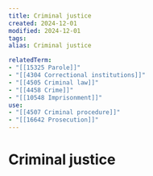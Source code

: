 ```yaml
---
title: Criminal justice
created: 2024-12-01
modified: 2024-12-01
tags: 
alias: Criminal justice

relatedTerm:
- "[[15325 Parole]]"
- "[[4304 Correctional institutions]]"
- "[[4505 Criminal law]]"
- "[[4458 Crime]]"
- "[[10548 Imprisonment]]"
use:
- "[[4507 Criminal procedure]]"
- "[[16642 Prosecution]]"
---
```

# Criminal justice
